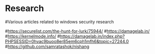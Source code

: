 # Research
#Various articles related to windows security research

#https://securelist.com/the-hunt-for-lurk/75944/
#https://damagelab.in/
#https://kernelmode.info/
#https://damagelab.in/index.php?PHPSESSID=0hvac9buoo8er85em6cph1mfh6&topic=27244.0
#https://github.com/samratashok/nishang
